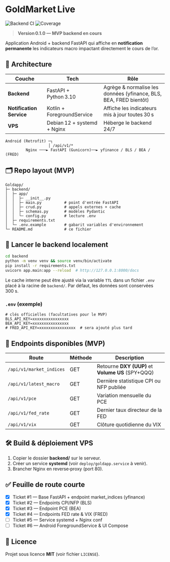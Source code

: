 # GoldMarket Live
![Backend CI](https://github.com/<ORG_OR_USER>/Goldapp/actions/workflows/ci.yml/badge.svg)
![Coverage](https://img.shields.io/badge/coverage-95%25-brightgreen)

> **Version 0.1.0 — MVP backend en cours**

Application Android + backend FastAPI qui affiche en **notification permanente** les indicateurs macro
impactant directement le cours de l’or.

## 📐 Architecture

| Couche                   | Tech                        | Rôle                                                              |
| ------------------------ | --------------------------- | ----------------------------------------------------------------- |
| **Backend**              | FastAPI + Python 3.10       | Agrège & normalise les données (yfinance, BLS, BEA, FRED bientôt) |
| **Notification Service** | Kotlin + ForegroundService  | Affiche les indicateurs mis à jour toutes 30 s                    |
| **VPS**                  | Debian 12 + systemd + Nginx | Héberge le backend 24/7                                           |

```
Android (Retrofit) ─┐                     
                   │ /api/v1/*           
         Nginx ───► FastAPI (Gunicorn)──► yfinance / BLS / BEA / (FRED)
```

## 🗂️ Repo layout (MVP)

```
Goldapp/
├─ backend/
│  ├─ app/
│  │  ├─ __init__.py
│  │  ├─ main.py          # point d'entrée FastAPI
│  │  ├─ crud.py          # appels externes + cache
│  │  ├─ schemas.py       # modèles Pydantic
│  │  └─ config.py        # lecture .env
│  ├─ requirements.txt
│  └─ .env.example        # gabarit variables d'environnement
└─ README.md              # ce fichier
```

## 🚀 Lancer le backend localement

```bash
cd backend
python -m venv venv && source venv/bin/activate
pip install -r requirements.txt
uvicorn app.main:app --reload  # http://127.0.0.1:8000/docs
```

Le cache interne peut être ajusté via la variable `TTL` dans un fichier `.env` placé à la racine de `backend/`. Par défaut, les données sont conservées 300 s.

### `.env` (exemple)

```
# clés officielles (facultatives pour le MVP)
BLS_API_KEY=xxxxxxxxxxxxxxxx
BEA_API_KEY=xxxxxxxxxxxxxxxx
# FRED_API_KEY=xxxxxxxxxxxxxxxx  # sera ajouté plus tard
```

## 📡 Endpoints disponibles (MVP)

| Route                    | Méthode | Description                                       |
| ------------------------ | ------- | ------------------------------------------------- |
| `/api/v1/market_indices` | GET     | Retourne **DXY (UUP)** et **Volume US** (SPY+QQQ) |
| `/api/v1/latest_macro`   | GET     | Dernière statistique CPI ou NFP publiée |
| `/api/v1/pce`            | GET     | Variation mensuelle du PCE |
| `/api/v1/fed_rate`       | GET     | Dernier taux directeur de la FED |
| `/api/v1/vix`            | GET     | Clôture quotidienne du VIX |

## 🛠️ Build & déploiement VPS

1. Copier le dossier **backend/** sur le serveur.
2. Créer un service **systemd** (voir `deploy/goldapp.service` à venir).
3. Brancher Nginx en reverse‑proxy (port 80).

## ✅ Feuille de route courte

* [x] Ticket #1 — Base FastAPI + endpoint market\_indices (yfinance)
* [x] Ticket #2 — Endpoints CPI/NFP (BLS)
* [x] Ticket #3 — Endpoint PCE (BEA)
* [x] Ticket #4 — Endpoints FED rate & VIX (FRED)
* [ ] Ticket #5 — Service systemd + Nginx conf
* [ ] Ticket #6 — Android ForegroundService & UI Compose

## 📝 Licence

Projet sous licence **MIT** (voir fichier `LICENSE`).
